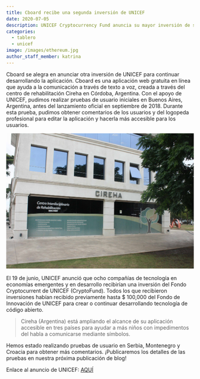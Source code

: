 ```yaml
---
title: Cboard recibe una segunda inversión de UNICEF
date: 2020-07-05
description: UNICEF Cryptocurrency Fund anuncia su mayor inversión de startups en economías en desarrollo y emergentes
categories:
  - tablero
  - unicef
image: /images/ethereum.jpg
author_staff_member: katrina
---
```

Cboard se alegra en anunciar otra inversión de UNICEF para continuar desarrollando la aplicación. Cboard es una aplicación web gratuita en línea que ayuda a la comunicación a través de texto a voz, creada a través del centro de rehabilitación Cireha en Córdoba, Argentina. Con el apoyo de UNICEF, pudimos realizar pruebas de usuario iniciales en Buenos Aires, Argentina, antes del lanzamiento oficial en septiembre de 2018. Durante esta prueba, pudimos obtener comentarios de los usuarios y del logopeda profesional para editar la aplicación y hacerla más accesible para los usuarios.

![Centro CIREHA](/images/cireha12.jpg)

El 19 de junio, UNICEF anunció que ocho compañías de tecnología en economías emergentes y en desarrollo recibirían una inversión del Fondo Cryptocurrent de UNICEF (CryptoFund). Todos los que recibieron inversiones habían recibido previamente hasta $ 100,000 del Fondo de Innovación de UNICEF para crear o continuar desarrollando tecnología de código abierto.

> Cireha (Argentina) está ampliando el alcance de su aplicación accesible en tres países para ayudar a más niños con impedimentos del habla a comunicarse mediante símbolos.

Hemos estado realizando pruebas de usuario en Serbia, Montenegro y Croacia para obtener más comentarios. ¡Publicaremos los detalles de las pruebas en nuestra próxima publicación de blog!

Enlace al anuncio de UNICEF: [AQUÍ](https://www.unicef.org/press-releases/unicef-cryptocurrency-fund-announces-its-largest-investment-startups-developing-and)